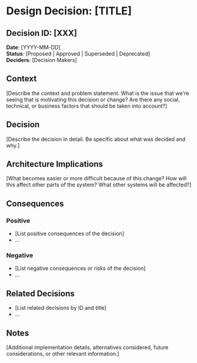 # Design Decision: [TITLE]

## Decision ID: [XXX]

**Date**: [YYYY-MM-DD]  
**Status**: [Proposed | Approved | Superseded | Deprecated]  
**Deciders**: [Decision Makers]  

## Context

[Describe the context and problem statement. What is the issue that we're seeing that is motivating this decision or change? Are there any social, technical, or business factors that should be taken into account?]

## Decision

[Describe the decision in detail. Be specific about what was decided and why.]

## Architecture Implications

[What becomes easier or more difficult because of this change? How will this affect other parts of the system? What other systems will be affected?]

## Consequences

### Positive

- [List positive consequences of the decision]
- ...

### Negative

- [List negative consequences or risks of the decision]
- ...

## Related Decisions

- [List related decisions by ID and title]
- ...

## Notes

[Additional implementation details, alternatives considered, future considerations, or other relevant information.] 